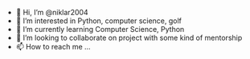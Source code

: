 - 👋 Hi, I’m @niklar2004
- 👀 I’m interested in Python, computer science, golf
- 🌱 I’m currently learning Computer Science, Python
- 💞️ I’m looking to collaborate on project with some kind of mentorship
- 📫 How to reach me ...

<!---
niklar2004/niklar2004 is a ✨ special ✨ repository because its `README.md` (this file) appears on your GitHub profile.
You can click the Preview link to take a look at your changes.
--->
